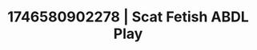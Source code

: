 ---
categories:
- AI-generated
- Inclusive desire
- Cosplay
- Roleplay fantasies
- Back arch
- Candlelit scenes
- ASMR
- Teasing look
image: /assets/images/1746580902278.jpg
layout: post
seo:
  description: Featured content with high-quality ABDL Play, Scat Fetish. HD images
    available.
  keywords: ABDL Play, Scat Fetish
  og_image: /assets/images/1746580902278.jpg
  schema_type: VisualArtwork
tags:
- '#1746580902278'
- Scat Fetish
- ABDL Play
title: 1746580902278 | Scat Fetish ABDL Play
---
